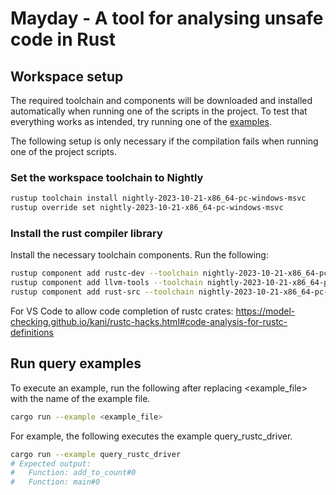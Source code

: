 # Mayday - A tool for analysing unsafe code in Rust

## Workspace setup
The required toolchain and components will be downloaded and installed automatically 
when running one of the scripts in the project. To test that everything works as intended, try running one of the [examples](run-query-examples).

The following setup is only necessary if the compilation fails when running one of the project scripts.

### Set the workspace toolchain to Nightly
```bash
rustup toolchain install nightly-2023-10-21-x86_64-pc-windows-msvc
rustup override set nightly-2023-10-21-x86_64-pc-windows-msvc
```

### Install the rust compiler library
Install the necessary toolchain components.
Run the following:
```bash
rustup component add rustc-dev --toolchain nightly-2023-10-21-x86_64-pc-windows-msvc
rustup component add llvm-tools --toolchain nightly-2023-10-21-x86_64-pc-windows-msvc
rustup component add rust-src --toolchain nightly-2023-10-21-x86_64-pc-windows-msvc
```

For VS Code to allow code completion of rustc crates:
https://model-checking.github.io/kani/rustc-hacks.html#code-analysis-for-rustc-definitions


## Run query examples
To execute an example, run the following after replacing <example_file> with the name of the example file.
```bash
cargo run --example <example_file>
```
For example, the following executes the example query_rustc_driver.
```bash
cargo run --example query_rustc_driver
# Expected output:
#   Function: add_to_count#0
#   Function: main#0
```



